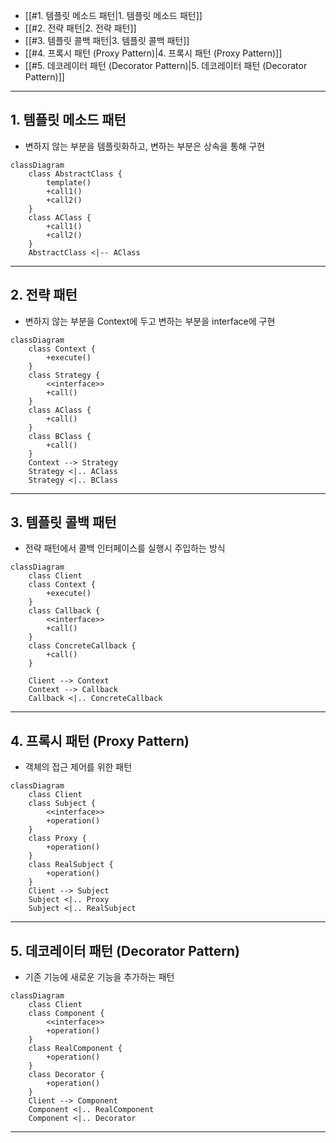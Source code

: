 - [[#1. 템플릿 메소드 패턴|1. 템플릿 메소드 패턴]]
- [[#2. 전략 패턴|2. 전략 패턴]]
- [[#3. 템플릿 콜백 패턴|3. 템플릿 콜백 패턴]]
- [[#4. 프록시 패턴 (Proxy Pattern)|4. 프록시 패턴 (Proxy Pattern)]]
- [[#5. 데코레이터 패턴 (Decorator Pattern)|5. 데코레이터 패턴 (Decorator Pattern)]]

---

## 1. 템플릿 메소드 패턴
- 변하지 않는 부분을 템플릿화하고, 변하는 부분은 상속을 통해 구현
```mermaid
classDiagram
    class AbstractClass {
        template()
        +call1()
        +call2()
    }
    class AClass {
        +call1()
        +call2()
    }
    AbstractClass <|-- AClass
```

---

## 2. 전략 패턴 
- 변하지 않는 부분을 Context에 두고 변하는 부분을 interface에 구현
```mermaid
classDiagram
    class Context {
        +execute()
    }
    class Strategy {
        <<interface>>
        +call()
    }
    class AClass {
        +call()
    }
    class BClass {
        +call()
    }
    Context --> Strategy
    Strategy <|.. AClass
    Strategy <|.. BClass
```

---

## 3. 템플릿 콜백 패턴
- 전략 패턴에서 콜백 인터페이스를 실행시 주입하는 방식
```mermaid
classDiagram
    class Client
    class Context {
        +execute()
    }
    class Callback {
        <<interface>>
        +call()
    }
    class ConcreteCallback {
        +call()
    }

    Client --> Context
    Context --> Callback
    Callback <|.. ConcreteCallback
```
---

## 4. 프록시 패턴 (Proxy Pattern)
- 객체의 접근 제어를 위한 패턴
```mermaid
classDiagram
    class Client
    class Subject {
        <<interface>>
        +operation()
    }
    class Proxy {
        +operation()
    }
    class RealSubject {
        +operation()
    }
    Client --> Subject
    Subject <|.. Proxy
    Subject <|.. RealSubject
```
---

## 5. 데코레이터 패턴 (Decorator Pattern)
- 기존 기능에 새로운 기능을 추가하는 패턴
```mermaid
classDiagram
    class Client
    class Component {
        <<interface>>
        +operation()
    }
    class RealComponent {
        +operation()
    }
    class Decorator {
        +operation()
    }
    Client --> Component
    Component <|.. RealComponent
    Component <|.. Decorator
```
---
